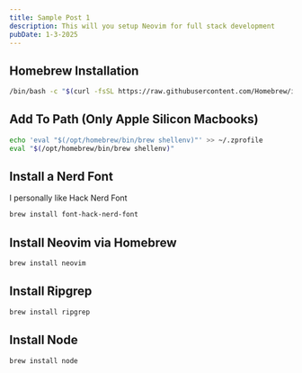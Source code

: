 ```yaml
---
title: Sample Post 1
description: This will you setup Neovim for full stack development
pubDate: 1-3-2025
---
```


## Homebrew Installation

```bash
/bin/bash -c "$(curl -fsSL https://raw.githubusercontent.com/Homebrew/install/HEAD/install.sh)"
```

## Add To Path (Only Apple Silicon Macbooks)

```bash
echo 'eval "$(/opt/homebrew/bin/brew shellenv)"' >> ~/.zprofile
eval "$(/opt/homebrew/bin/brew shellenv)"
```

## Install a Nerd Font

I personally like Hack Nerd Font

```bash
brew install font-hack-nerd-font
```

## Install Neovim via Homebrew

```bash
brew install neovim
```

## Install Ripgrep

```bash
brew install ripgrep
```

## Install Node

```bash
brew install node
```
